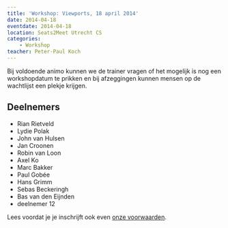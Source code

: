 ```yaml
---
title: 'Workshop: Viewports, 18 april 2014'
date: 2014-04-18
eventdate: 2014-04-18
location: Seats2Meet Utrecht CS
categories:
    - Workshop
teacher: Peter-Paul Koch
---
```


Bij voldoende animo kunnen we de trainer vragen of het mogelijk is nog een workshopdatum te prikken en bij afzeggingen kunnen mensen op de wachtlijst een plekje krijgen.

## Deelnemers

-   Rian Rietveld
-   Lydie Polak
-   John van Hulsen
-   Jan Croonen
-   Robin van Loon
-   Axel Ko
-   Marc Bakker
-   Paul Gobée
-   Hans Grimm
-   Sebas Beckeringh
-   Bas van den Eijnden
-   deelnemer 12

Lees voordat je je inschrijft ook even [onze voorwaarden](/nl/activiteiten/workshops/#meer-informatie-voor-deelnemers).
